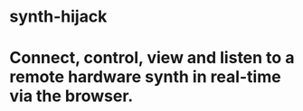 # synth-hijack
#
# Connect, control, view and listen to a remote hardware synth in real-time via the browser. 